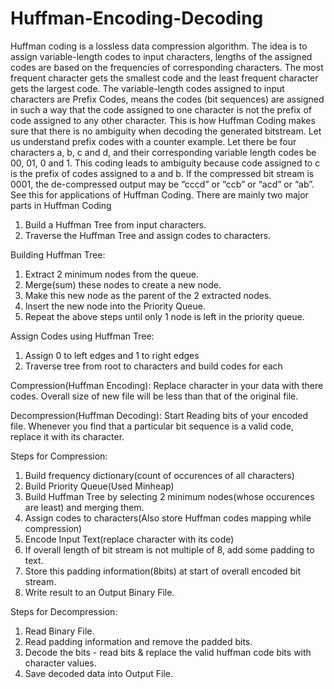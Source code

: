 # Huffman-Encoding-Decoding

Huffman coding is a lossless data compression algorithm. The idea is to assign variable-length codes to input characters, lengths of the assigned codes are based on the frequencies of corresponding characters. The most frequent character gets the smallest code and the least frequent character gets the largest code.
The variable-length codes assigned to input characters are Prefix Codes, means the codes (bit sequences) are assigned in such a way that the code assigned to one character is not the prefix of code assigned to any other character. This is how Huffman Coding makes sure that there is no ambiguity when decoding the generated bitstream. 
Let us understand prefix codes with a counter example. Let there be four characters a, b, c and d, and their corresponding variable length codes be 00, 01, 0 and 1. This coding leads to ambiguity because code assigned to c is the prefix of codes assigned to a and b. If the compressed bit stream is 0001, the de-compressed output may be “cccd” or “ccb” or “acd” or “ab”.
See this for applications of Huffman Coding. 
There are mainly two major parts in Huffman Coding
1. Build a Huffman Tree from input characters.
2. Traverse the Huffman Tree and assign codes to characters.

Building Huffman Tree:
1. Extract 2 minimum nodes from the queue.
2. Merge(sum) these nodes to create a new node.
3. Make this new node as the parent of the 2 extracted nodes.
4. Insert the new node into the Priority Queue.
5. Repeat the above steps until only 1 node is left in the priority queue.

Assign Codes using Huffman Tree:
1. Assign 0 to left edges and 1 to right edges
2. Traverse tree from root to characters and build codes for each

Compression(Huffman Encoding):
Replace character in your data with there codes. 
Overall size of new file will be less than that of the original file.

Decompression(Huffman Decoding):
Start Reading bits of your encoded file.
Whenever you find that a particular bit sequence is a valid code, replace it with its character.

Steps for Compression:
1. Build frequency dictionary(count of occurences of all characters)
2. Build Priority Queue(Used Minheap)
3. Build Huffman Tree by selecting 2  minimum nodes(whose occurences are least) and merging them.
4. Assign codes to characters(Also store Huffman codes mapping while compression)
5. Encode Input Text(replace character with its code)
6. If overall length of bit stream is not multiple of 8, add some padding to text.
7. Store this padding information(8bits) at start of overall encoded bit stream.
8. Write result to an Output Binary File.

Steps for Decompression:
1. Read Binary File.
2. Read padding information and remove the padded bits.
3. Decode the bits - read bits & replace the valid huffman code bits with character values.
4. Save decoded data into Output File.




